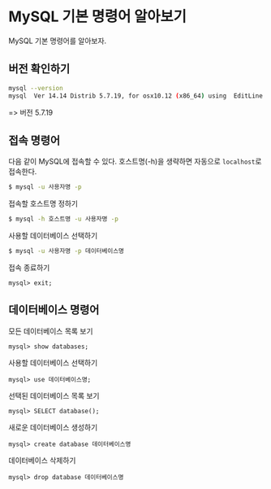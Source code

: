 # MySQL 기본 명령어 알아보기 

MySQL 기본 명령어를 알아보자.

## 버전 확인하기

```bash
mysql --version
mysql  Ver 14.14 Distrib 5.7.19, for osx10.12 (x86_64) using  EditLine wrapper
```
=> 버전 5.7.19 

## 접속 명령어

다음 같이 MySQL에 접속할 수 있다. 호스트명(-h)을 생략하면 자동으로 `localhost`로 접속한다. 

```bash
$ mysql -u 사용자명 -p
```

접속할 호스트명 정하기 
```bash
$ mysql -h 호스트명 -u 사용자명 -p
```

사용할 데이터베이스 선택하기 
```bash
$ mysql -u 사용자명 -p 데이터베이스명
```

접속 종료하기 
```mysql
mysql> exit;
```

## 데이터베이스 명령어

모든 데이터베이스 목록 보기
```mysql
mysql> show databases;
```

사용할 데이터베이스 선택하기
```mysql
mysql> use 데이터베이스명;
```

선택된 데이터베이스 목록 보기
```mysql
mysql> SELECT database();
```

새로운 데이터베이스 생성하기
```mysql
mysql> create database 데이터베이스명
```

데이터베이스 삭제하기
```
mysql> drop database 데이터베이스명
```